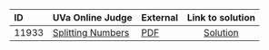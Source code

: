 | ID | UVa Online Judge | External | Link to solution |
|:---|:---|:---|:---:|
| 11933 | [Splitting Numbers](https://onlinejudge.org/index.php?option=com_onlinejudge&Itemid=8&category=229&page=show_problem&problem=3084) | [PDF](https://onlinejudge.org/external/119/11933.pdf) | [Solution](https%3A//github.com/versenyi98/programming-contests/tree/master/UVa%20Online%20Judge/11933%2520-%2520Splitting%2520Numbers)|
